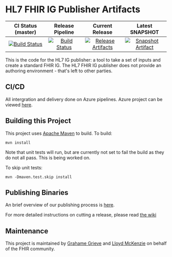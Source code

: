# HL7 FHIR IG Publisher Artifacts

| CI Status (master) | Release Pipeline | Current Release | Latest SNAPSHOT |
| :---: | :---: | :---: | :---: |
| [![Build Status][Badge-AzurePipeline]][Link-AzurePipeline] | [![Build Status][Badge-AzureReleasePipeline]][Link-AzureReleasePipeline] | [![Release Artifacts][Badge-SonatypeReleases]][Link-GithubZipRelease] | [![Snapshot Artifact][Badge-SonatypeSnapshots]][Link-SonatypeSnapshots] |

This is the code for the HL7 IG publisher: a tool to take a set of inputs
and create a standard FHIR IG. The HL7 FHIR IG publisher does not provide 
an authoring environment - that's left to other parties.

## CI/CD

All intergration and delivery done on Azure pipelines. Azure project can be viewed [here][Link-AzurePipelines].

## Building this Project

This project uses [Apache Maven][Link-Maven] to build. To build:

```
mvn install
```

Note that unit tests will run, but are currently not set to fail the build as they do not all pass. This is being worked on.

To skip unit tests:

```
mvn -Dmaven.test.skip install
```

## Publishing Binaries

An brief overview of our publishing process is [here][Link-Publishing].

For more detailed instructions on cutting a release, please read [the wiki][Link-PublishingRelease]

## Maintenance

This project is maintained by [Grahame Grieve][Link-grahameGithub] and [Lloyd McKenzie][Link-lloydmckenzie] on behalf of the FHIR community.


[Link-AzurePipeline]: https://dev.azure.com/fhir-pipelines/ig-publisher/_build/latest?definitionId=33&branchName=master
[Link-AzureReleasePipeline]: https://dev.azure.com/fhir-pipelines/ig-publisher/_build/latest?definitionId=34&branchName=master
[Link-GithubZipRelease]: https://github.com/HL7/fhir-ig-publisher/releases/latest/download/publisher.jar "Sonatype Releases"
[Link-SonatypeSnapshots]: https://oss.sonatype.org/service/local/artifact/maven/redirect?r=snapshots&g=org.hl7.fhir.publisher&a=org.hl7.fhir.publisher.cli&v=LATEST "Sonatype Snapshots"
[Link-AzurePipelines]: https://dev.azure.com/fhir-pipelines/ig-publisher
[Link-Maven]: http://maven.apache.org
[Link-Publishing]: https://github.com/FHIR/fhir-test-cases/wiki/Publishing-Binaries
[Link-PublishingRelease]: https://github.com/FHIR/fhir-test-cases/wiki/Detailed-Release-Instructions

[Link-grahameGithub]: https://github.com/grahamegrieve
[Link-lloydmckenzie]: https://github.com/lmckenzi

[Badge-AzurePipeline]: https://dev.azure.com/fhir-pipelines/ig-publisher/_apis/build/status/Master%20Branch%20Pipeline?branchName=master
[Badge-AzureReleasePipeline]: https://dev.azure.com/fhir-pipelines/ig-publisher/_apis/build/status/Release%20Branch%20Pipeline?branchName=master
[Badge-SonatypeReleases]: https://img.shields.io/nexus/r/https/oss.sonatype.org/org.hl7.fhir.publisher/org.hl7.fhir.publisher.svg "Sonatype Releases"
[Badge-SonatypeSnapshots]: https://img.shields.io/nexus/s/https/oss.sonatype.org/org.hl7.fhir.publisher/org.hl7.fhir.publisher.svg "Sonatype Snapshots"
